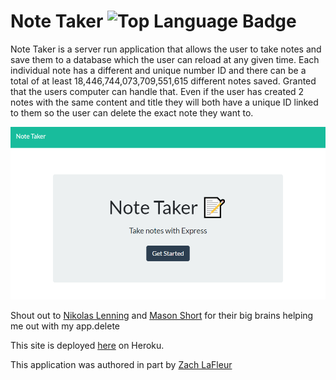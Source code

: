# Note Taker ![Top Language Badge](https://img.shields.io/github/languages/top/MrCartree/note-taker)

Note Taker is a server run application that allows the user to take notes and save them to a database which the user can reload at any given time. Each individual note has a different and unique number ID and there can be a total of at least 18,446,744,073,709,551,615 different notes saved. Granted that the users computer can handle that. Even if the user has created 2 notes with the same content and title they will both have a unique ID linked to them so the user can delete the exact note they want to.

![Note Taker](./public/assets/images/NoteTakerScreen.PNG)

Shout out to [Nikolas Lenning](https://github.com/nikolaslenning) and [Mason Short](https://github.com/LtWilhelm) for their big brains helping me out with my app.delete

This site is deployed [here](https://tranquil-retreat-23967.herokuapp.com/) on Heroku.

This application was authored in part by [Zach LaFleur](https://github.com/MrCartree)
